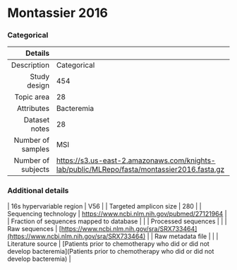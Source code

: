# Montassier 2016

### Categorical


| Details        |             |
| -------------: |-------------|
| Description      | Categorical |
| Study design | 454 |
| Topic area | 28|
| Attributes | Bacteremia|
| Dataset notes | 28|
| Number of samples | MSI|
| Number of subjects | https://s3.us-east-2.amazonaws.com/knights-lab/public/MLRepo/fasta/montassier2016.fasta.gz|

### Additional details

| 16s hypervariable region | V56 |
| Targeted amplicon size | 280 |
| Sequencing technology | https://www.ncbi.nlm.nih.gov/pubmed/27121964 |
| Fraction of sequences mapped to database |  |
| Processed sequences | []() |
| Raw sequences | [https://www.ncbi.nlm.nih.gov/sra/SRX733464](https://www.ncbi.nlm.nih.gov/sra/SRX733464) |
| Raw metadata file | []() |
| Literature source | [Patients prior to chemotherapy who did or did not develop bacteremia](Patients prior to chemotherapy who did or did not develop bacteremia) |